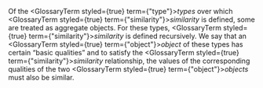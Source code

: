  



Of the <GlossaryTerm styled={true} term={"type"}><i>types</i></GlossaryTerm> over which <GlossaryTerm styled={true} term={"similarity"}><i>similarity</i></GlossaryTerm> is defined, some are treated as aggregate objects. For these types, <GlossaryTerm styled={true} term={"similarity"}><i>similarity</i></GlossaryTerm> is defined recursively. We say that an <GlossaryTerm styled={true} term={"object"}><i>object</i></GlossaryTerm> of these types has certain “basic qualities” and to satisfy the <GlossaryTerm styled={true} term={"similarity"}><i>similarity</i></GlossaryTerm> relationship, the values of the corresponding qualities of the two <GlossaryTerm styled={true} term={"object"}><i>objects</i></GlossaryTerm> must also be similar. 



